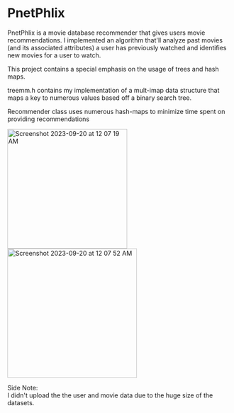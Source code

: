 # PnetPhlix

PnetPhlix is a movie database recommender that gives users movie recommendations. I implemented an algorithm that'll analyze past movies (and its associated attributes) a user has previously watched and identifies new movies for a user to watch.

This project contains a special emphasis on the usage of trees and hash maps. 

treemm.h contains my implementation of a mult-imap data structure that maps a key to numerous values based off a binary search tree.

Recommender class uses numerous hash-maps to minimize time spent on providing recommendations

<img width="270" alt="Screenshot 2023-09-20 at 12 07 19 AM" src="https://github.com/josephhu7/PnetPhlix/assets/108597065/9db1981e-0afa-4116-8457-b778d029a8b2">
<img width="292" alt="Screenshot 2023-09-20 at 12 07 52 AM" src="https://github.com/josephhu7/PnetPhlix/assets/108597065/048c9846-1623-4114-a594-afde24989fcc">

Side Note:\
I didn't upload the the user and movie data due to the huge size of the datasets. 
